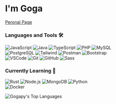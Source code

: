 <h1>I'm Goga</h1> <a href="https://gogapy.github.io/">Peronal Page</a>

### Languages and Tools 🛠️
![JavaScript](https://img.shields.io/badge/JavaScript-F7DF1E?style=falt&logo=JavaScript&logoColor=white)
![Java](https://img.shields.io/badge/Java-007396?style=flat&logo=Java&logoColor=white)
![TypeScript](https://img.shields.io/badge/-TypeScript-007acc?style=flat&logo=TypeScript&logoColor=white)
![PHP](https://img.shields.io/badge/-PHP-777bb4?style=flat&logo=PHP&logoColor=white)
![MySQL](https://img.shields.io/badge/-MySQL-4479A1?style=flat&logo=MySQL&logoColor=white)  
![PostgreSQL](https://img.shields.io/badge/-PostgreSQL-4169E1?style=flat&logo=PostgreSQL&logoColor=white)
![Tailwind](https://img.shields.io/badge/-Tailwind%20CSS-38B2AC?style=flat&logo=Tailwind%20CSS&logoColor=white)
![Postman](https://img.shields.io/badge/-Postman-FF6C37?style=flat&logo=Postman&logoColor=white)
![Bootstrap](https://img.shields.io/badge/-Bootstrap-563D7C?style=flat&logo=Bootstrap&logoColor=white)  
![VSCode](https://img.shields.io/badge/-VSCode-007ACC?style=flat&logo=visual-studio-code&logoColor=white)
![Git](https://img.shields.io/badge/Git-F05032?style=flat&logo=Git&logoColor=white)
![GitHub](https://img.shields.io/badge/GitHub-181717?style=flat&logo=GitHub&logoColor=white)
![Sass](https://img.shields.io/badge/Sass-CC6699?style=flat&logo=Sass&logoColor=white)

### Currently Learning 🧠
![Rust](https://img.shields.io/badge/Rust-white?style=flat&logo=Rust&logoColor=black)
![Node.js](https://img.shields.io/badge/-Node.js-339933?style=flat&logo=Node.js&logoColor=white)
![MongoDB](https://img.shields.io/badge/-MongoDB-47A248?style=flat&logo=MongoDB&logoColor=white)
![Python](https://img.shields.io/badge/-Python%203-3776AB?style=flat&logo=Python&logoColor=white)    
![Docker](https://img.shields.io/badge/-Docker-2496ED?style=flat&logo=Docker&logoColor=white)

 ![Gogapy's Top Languages](https://github-readme-stats.vercel.app/api/top-langs/?username=gogapy&theme=dark&show_icons=true&hide_border=true&layout=compact)

<h1></h1>
